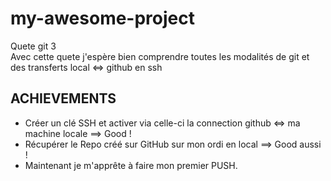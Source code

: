 # my-awesome-project
Quete git 3  
Avec cette quete j'espère bien comprendre toutes les modalités de git et des transferts local <=> github en ssh  

## ACHIEVEMENTS  
* Créer un clé SSH et activer via celle-ci la connection github <=> ma machine locale ==> Good !  
* Récupérer le Repo créé sur GitHub sur mon ordi en local ==> Good aussi !  
* Maintenant je m'apprête à faire mon premier PUSH.
